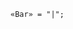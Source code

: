 <!-- This file is generated automatically by infrastructure scripts. Please don't edit by hand. -->

```{ .ebnf .slang-ebnf #Bar }
«Bar» = "|";
```

